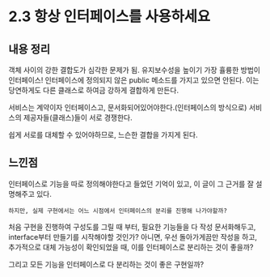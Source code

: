 # 2.3 항상 인터페이스를 사용하세요

## 내용 정리
객체 사이의 강한 결합도가 심각한 문제가 됨. 유지보수성을 높이기 가장 휼륭한 방법이 인터페이스!
인터페이스에 정의되지 않은 public 메소드를 가지고 있으면 안된다. 이는 당연하게도 다른 클래스로 하여금 강하게 결합하게 만든다.

서비스는 계약이자 인터페이스고, 문서화되어있어야한다.(인터페이스의 방식으로)
서비스의 제공자들(클래스)들이 서로 경쟁한다.

쉽게 서로를 대체할 수 있어야하므로, 느슨한 결합을 가지게 된다.

## 느낀점
인터페이스로 기능을 따로 정의해야한다고 들었던 기억이 있고, 이 글이 그 근거를 잘 설명해주고 있다.

`하지만, 실제 구현에서는 어느 시점에서 인터페이스의 분리를 진행해 나가야할까?`

처음 구현을 진행하여 구성도를 그릴 때 부터, 필요한 기능들을 다 작성 문서화해두고, interface부터 만들기를 시작해야할 것인가?
아니면, 우선 돌아가게끔만 작성을 하고, 추가적으로 대체 가능성이 확인되었을 때, 이를 인터페이스로 분리하는 것이 좋을까?

그리고 모든 기능을 인터페이스로 다 분리하는 것이 좋은 구현일까?
